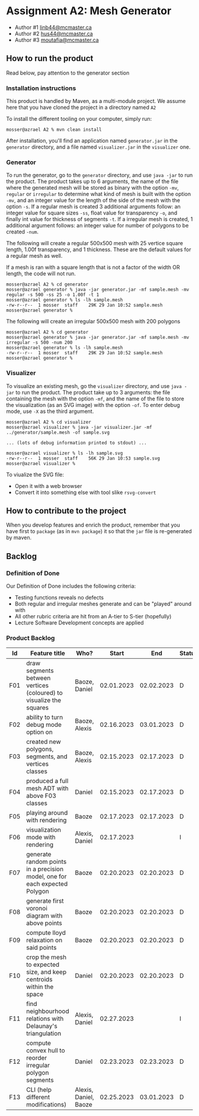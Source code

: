 # Assignment A2: Mesh Generator
  - Author #1 linb44@mcmaster.ca
  - Author #2 hus44@mcmaster.ca
  - Author #3 moutafia@mcmaster.ca

## How to run the product

Read below, pay attention to the generator section

### Installation instructions

This product is handled by Maven, as a multi-module project. We assume here that you have cloned the project in a directory named `A2`

To install the different tooling on your computer, simply run:

```
mosser@azrael A2 % mvn clean install
```

After installation, you'll find an application named `generator.jar` in the `generator` directory, and a file named `visualizer.jar` in the `visualizer` one. 

### Generator

To run the generator, go to the `generator` directory, and use `java -jar` to run the product. The product takes up to 6 arguments, the name of the file where the generated mesh will be stored as binary with the option `-mv`, `regular` or `irregular` to determine what kind of mesh is built with the option `-mv`, and an integer value for the length of the side of the mesh with the option `-s`. If a regular mesh is created 3 additional arguments follow: an integer value for square sizes `-ss`, float value for transparency `-o`, and finally int value for thickness of segments `-t`. If a irregular mesh is created, 1 additional argument follows: an integer value for number of polygons to be created `-num`.

The following will create a regular 500x500 mesh with 25 vertice square length, 1.00f transparency, and 1 thickness. These are the default values for a regular mesh as well. 

If a mesh is ran with a square length that is not a factor of the width OR length, the code will not run.

```
mosser@azrael A2 % cd generator 
mosser@azrael generator % java -jar generator.jar -mf sample.mesh -mv regular -s 500 -ss 25 -o 1.00f -t 1
mosser@azrael generator % ls -lh sample.mesh
-rw-r--r--  1 mosser  staff    29K 29 Jan 10:52 sample.mesh
mosser@azrael generator % 
```

The following will create an irregular 500x500 mesh with 200 polygons
```
mosser@azrael A2 % cd generator 
mosser@azrael generator % java -jar generator.jar -mf sample.mesh -mv irregular -s 500 -num 200
mosser@azrael generator % ls -lh sample.mesh
-rw-r--r--  1 mosser  staff    29K 29 Jan 10:52 sample.mesh
mosser@azrael generator % 
```

### Visualizer

To visualize an existing mesh, go the `visualizer` directory, and use `java -jar` to run the product. The product take up to 3 arguments: the file containing the mesh with the option `-mf`, and the name of the file to store the visualization (as an SVG image) with the option `-of`.
To enter debug mode, use `-X` as the third argument.

```
mosser@azrael A2 % cd visualizer 
mosser@azrael visualizer % java -jar visualizer.jar -mf ../generator/sample.mesh -of sample.svg

... (lots of debug information printed to stdout) ...

mosser@azrael visualizer % ls -lh sample.svg
-rw-r--r--  1 mosser  staff    56K 29 Jan 10:53 sample.svg
mosser@azrael visualizer %
```
To viualize the SVG file:

  - Open it with a web browser
  - Convert it into something else with tool slike `rsvg-convert`

## How to contribute to the project

When you develop features and enrich the product, remember that you have first to `package` (as in `mvn package`) it so that the `jar` file is re-generated by maven.

## Backlog

### Definition of Done
Our Definition of Done includes the following criteria:
- Testing functions reveals no defects
- Both regular and irregular meshes generate and can be "played" around with
- All other rubric criteria are hit from an A-tier to S-tier (hopefully)
- Lecture Software Development concepts are applied

### Product Backlog

| Id | Feature title                                                                 | Who?                  | Start      | End        | Status |
|:--:|-------------------------------------------------------------------------------|-----------------------|------------|------------|--------|
| F01 | draw segments between vertices (coloured) to visualize the squares           | Baoze, Daniel         | 02.01.2023 | 02.02.2023 | D      |
| F02 | ability to turn debug mode option on                                         | Baoze, Alexis         | 02.16.2023 | 03.01.2023 | D      |
| F03 | created  new polygons, segments, and vertices classes                        | Baoze, Alexis         | 02.15.2023 | 02.17.2023 | D      |
| F04 | produced a full mesh ADT with above F03 classes                              | Daniel                | 02.15.2023 | 02.17.2023 | D      |
| F05 | playing around with rendering                                                | Baoze                 | 02.17.2023 | 02.17.2023 | D      |
| F06 | visualization mode with rendering                                            | Alexis, Daniel        | 02.17.2023 |            | I      |
| F07 | generate random points in a precision model, one for each expected Polygon   | Baoze                 | 02.20.2023 | 02.20.2023 | D      |
| F08 | generate first voronoi diagram with above points                             | Baoze                 | 02.20.2023 | 02.20.2023 | D      |
| F09 | compute lloyd relaxation on said points                                      | Baoze                 | 02.20.2023 | 02.20.2023 | D      |
| F10 | crop the mesh to expected size, and keep centroids within the space          | Daniel                | 02.20.2023 | 02.20.2023 | D      |
| F11 | find neighbourhood relations with Delaunay's triangulation                   | Alexis, Daniel        | 02.27.2023 |            | I      |
| F12 | compute convex hull to reorder irregular polygon segments                    | Daniel                | 02.23.2023 | 02.23.2023 | D      |
| F13 | CLI (help different modifications)                                           | Alexis, Daniel, Baoze | 02.25.2023 | 03.01.2023 | D      |



